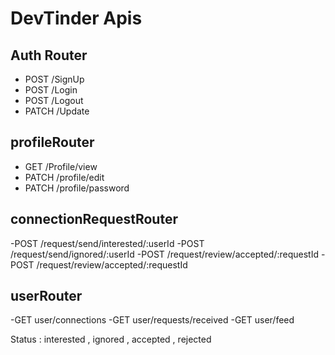 # DevTinder Apis

 ## Auth Router

   - POST /SignUp
   - POST /Login
   - POST /Logout
   - PATCH /Update

 ## profileRouter

   - GET /Profile/view
   - PATCH /profile/edit
   - PATCH /profile/password

 ## connectionRequestRouter
   -POST /request/send/interested/:userId
   -POST /request/send/ignored/:userId
   -POST /request/review/accepted/:requestId
   -POST /request/review/accepted/:requestId

 ## userRouter
  -GET user/connections
  -GET user/requests/received
  -GET user/feed

Status : interested , ignored , accepted , rejected

